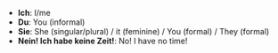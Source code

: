 - **Ich**: I/me
- **Du**: You (informal)
- **Sie**: She (singular/plural) / it (feminine) / You (formal) / They (formal)
- **Nein! Ich habe keine Zeit!**: No! I have no time!
